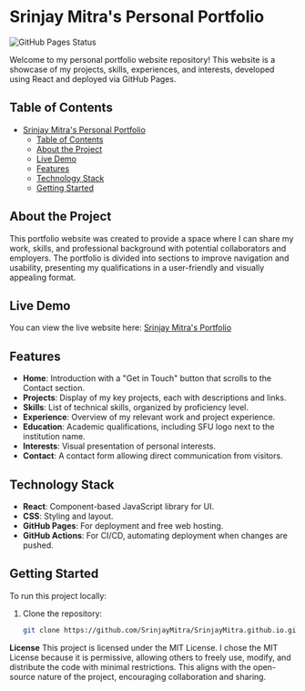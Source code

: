 # Srinjay Mitra's Personal Portfolio

![GitHub Pages Status](https://img.shields.io/badge/Status-Running-brightgreen)

Welcome to my personal portfolio website repository! This website is a showcase of my projects, skills, experiences, and interests, developed using React and deployed via GitHub Pages.

## Table of Contents

- [Srinjay Mitra's Personal Portfolio](#srinjay-mitras-personal-portfolio)
  - [Table of Contents](#table-of-contents)
  - [About the Project](#about-the-project)
  - [Live Demo](#live-demo)
  - [Features](#features)
  - [Technology Stack](#technology-stack)
  - [Getting Started](#getting-started)

## About the Project

This portfolio website was created to provide a space where I can share my work, skills, and professional background with potential collaborators and employers. The portfolio is divided into sections to improve navigation and usability, presenting my qualifications in a user-friendly and visually appealing format.

## Live Demo

You can view the live website here: [Srinjay Mitra's Portfolio](https://srinjaymitra.github.io/portfolio)

## Features

- **Home**: Introduction with a "Get in Touch" button that scrolls to the Contact section.
- **Projects**: Display of my key projects, each with descriptions and links.
- **Skills**: List of technical skills, organized by proficiency level.
- **Experience**: Overview of my relevant work and project experience.
- **Education**: Academic qualifications, including SFU logo next to the institution name.
- **Interests**: Visual presentation of personal interests.
- **Contact**: A contact form allowing direct communication from visitors.

## Technology Stack

- **React**: Component-based JavaScript library for UI.
- **CSS**: Styling and layout.
- **GitHub Pages**: For deployment and free web hosting.
- **GitHub Actions**: For CI/CD, automating deployment when changes are pushed.

## Getting Started

To run this project locally:
1. Clone the repository:
   ```bash
   git clone https://github.com/SrinjayMitra/SrinjayMitra.github.io.git

**License**
This project is licensed under the MIT License. I chose the MIT License because it is permissive, allowing others to freely use, modify, and distribute the code with minimal restrictions. This aligns with the open-source nature of the project, encouraging collaboration and sharing.
